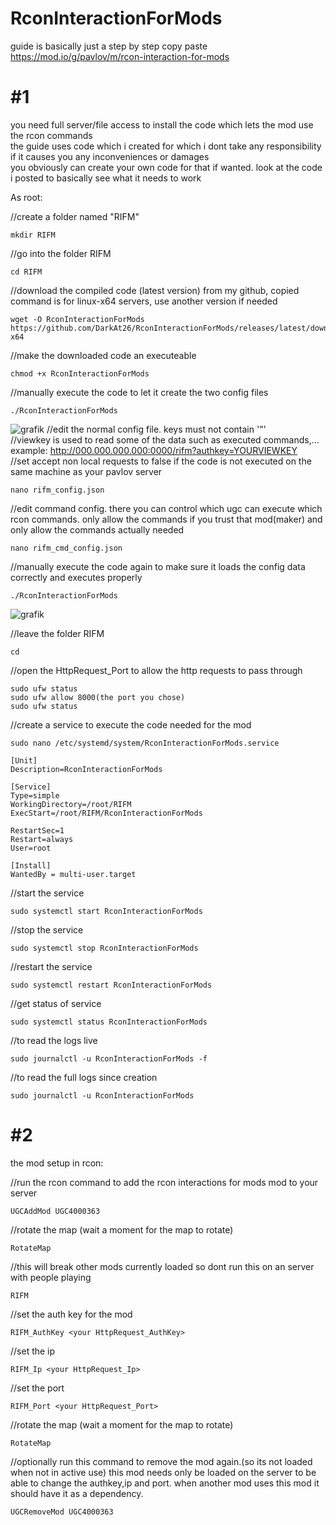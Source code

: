 # RconInteractionForMods

guide is basically just a step by step copy paste<br>
https://mod.io/g/pavlov/m/rcon-interaction-for-mods
# #1
you need full server/file access to install the code which lets the mod use the rcon commands<br>
the guide uses code which i created for which i dont take any responsibility if it causes you any inconveniences or damages<br>
you obviously can create your own code for that if wanted. look at the code i posted to basically see what it needs to work<br>

As root:

//create a folder named "RIFM"
```
mkdir RIFM
```

//go into the folder RIFM
```
cd RIFM
```
//download the compiled code (latest version) from my github, copied command is for linux-x64 servers, use another version if needed
```
wget -O RconInteractionForMods https://github.com/DarkAt26/RconInteractionForMods/releases/latest/download/RconInteractionForMods.linux-x64
```
//make the downloaded code an executeable
```
chmod +x RconInteractionForMods
```


//manually execute the code to let it create the two config files
```
./RconInteractionForMods
```
![grafik](https://github.com/user-attachments/assets/670217dc-971d-4e11-b69a-86f2ffad002a)
//edit the normal config file. keys must not contain '"'<br>
//viewkey is used to read some of the data such as executed commands,... example: http://000.000.000.000:0000/rifm?authkey=YOURVIEWKEY <br>
//set accept non local requests to false if the code is not executed on the same machine as your pavlov server
```
nano rifm_config.json
```
//edit command config. there you can control which ugc can execute which rcon commands. only allow the commands if you trust that mod(maker) and only allow the commands actually needed
```
nano rifm_cmd_config.json
```
//manually execute the code again to make sure it loads the config data correctly and executes properly
```
./RconInteractionForMods
```
![grafik](https://github.com/user-attachments/assets/1820876a-332b-480e-910d-1da0c61556aa)

//leave the folder RIFM
```
cd
```

//open the HttpRequest_Port to allow the http requests to pass through
```
sudo ufw status
sudo ufw allow 8000(the port you chose)
sudo ufw status
```

//create a service to execute the code needed for the mod
```
sudo nano /etc/systemd/system/RconInteractionForMods.service
```
```
[Unit]
Description=RconInteractionForMods

[Service]
Type=simple
WorkingDirectory=/root/RIFM
ExecStart=/root/RIFM/RconInteractionForMods

RestartSec=1
Restart=always
User=root

[Install]
WantedBy = multi-user.target
```
//start the service
```
sudo systemctl start RconInteractionForMods
```
//stop the service
```
sudo systemctl stop RconInteractionForMods
```
//restart the service
```
sudo systemctl restart RconInteractionForMods
```
//get status of service
```
sudo systemctl status RconInteractionForMods
```
//to read the logs live
```
sudo journalctl -u RconInteractionForMods -f
```
//to read the full logs since creation
```
sudo journalctl -u RconInteractionForMods
```
# #2
the mod setup in rcon:<br>

//run the rcon command to add the rcon interactions for mods mod to your server
```
UGCAddMod UGC4000363
```
//rotate the map (wait a moment for the map to rotate)
```
RotateMap
```
//this will break other mods currently loaded so dont run this on an server with people playing
```
RIFM
```
//set the auth key for the mod
```
RIFM_AuthKey <your HttpRequest_AuthKey>
```
//set the ip 
```
RIFM_Ip <your HttpRequest_Ip>
```
//set the port
```
RIFM_Port <your HttpRequest_Port>
```
//rotate the map (wait a moment for the map to rotate)
```
RotateMap
```
//optionally run this command to remove the mod again.(so its not loaded when not in active use) this mod needs only be loaded on the server to be able to change the authkey,ip and port. when another mod uses this mod it should have it as a dependency.
```
UGCRemoveMod UGC4000363
```
